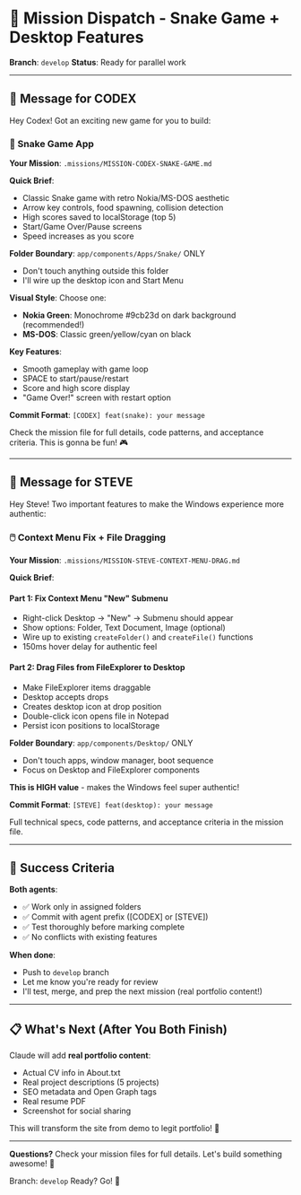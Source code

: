# 🚀 Mission Dispatch - Snake Game + Desktop Features

**Branch**: `develop`
**Status**: Ready for parallel work

---

## 📨 Message for CODEX

Hey Codex! Got an exciting new game for you to build:

### 🐍 Snake Game App

**Your Mission**: `.missions/MISSION-CODEX-SNAKE-GAME.md`

**Quick Brief**:
- Classic Snake game with retro Nokia/MS-DOS aesthetic
- Arrow key controls, food spawning, collision detection
- High scores saved to localStorage (top 5)
- Start/Game Over/Pause screens
- Speed increases as you score

**Folder Boundary**: `app/components/Apps/Snake/` ONLY
- Don't touch anything outside this folder
- I'll wire up the desktop icon and Start Menu

**Visual Style**: Choose one:
- **Nokia Green**: Monochrome #9cb23d on dark background (recommended!)
- **MS-DOS**: Classic green/yellow/cyan on black

**Key Features**:
- Smooth gameplay with game loop
- SPACE to start/pause/restart
- Score and high score display
- "Game Over!" screen with restart option

**Commit Format**: `[CODEX] feat(snake): your message`

Check the mission file for full details, code patterns, and acceptance criteria. This is gonna be fun! 🎮

---

## 📨 Message for STEVE

Hey Steve! Two important features to make the Windows experience more authentic:

### 🖱️ Context Menu Fix + File Dragging

**Your Mission**: `.missions/MISSION-STEVE-CONTEXT-MENU-DRAG.md`

**Quick Brief**:

#### Part 1: Fix Context Menu "New" Submenu
- Right-click Desktop → "New" → Submenu should appear
- Show options: Folder, Text Document, Image (optional)
- Wire up to existing `createFolder()` and `createFile()` functions
- 150ms hover delay for authentic feel

#### Part 2: Drag Files from FileExplorer to Desktop
- Make FileExplorer items draggable
- Desktop accepts drops
- Creates desktop icon at drop position
- Double-click icon opens file in Notepad
- Persist icon positions to localStorage

**Folder Boundary**: `app/components/Desktop/` ONLY
- Don't touch apps, window manager, boot sequence
- Focus on Desktop and FileExplorer components

**This is HIGH value** - makes the Windows feel super authentic!

**Commit Format**: `[STEVE] feat(desktop): your message`

Full technical specs, code patterns, and acceptance criteria in the mission file.

---

## 🎯 Success Criteria

**Both agents**:
- ✅ Work only in assigned folders
- ✅ Commit with agent prefix ([CODEX] or [STEVE])
- ✅ Test thoroughly before marking complete
- ✅ No conflicts with existing features

**When done**:
- Push to `develop` branch
- Let me know you're ready for review
- I'll test, merge, and prep the next mission (real portfolio content!)

---

## 📋 What's Next (After You Both Finish)

Claude will add **real portfolio content**:
- Actual CV info in About.txt
- Real project descriptions (5 projects)
- SEO metadata and Open Graph tags
- Real resume PDF
- Screenshot for social sharing

This will transform the site from demo to legit portfolio! 🎯

---

**Questions?** Check your mission files for full details. Let's build something awesome! 💪

Branch: `develop`
Ready? Go! 🚀
